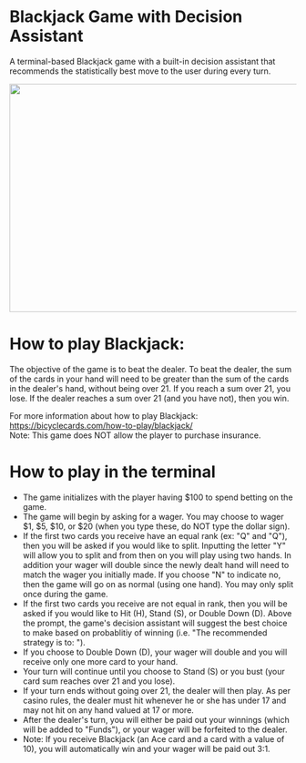 # Blackjack Game with Decision Assistant

A terminal-based Blackjack game with a built-in decision assistant that recommends the statistically best move to the user during every turn.

<img src="https://media.giphy.com/media/cnuv9TbEAA8NN4h6c5/giphy.gif" width="576" height="401" />

# How to play Blackjack:

The objective of the game is to beat the dealer. To beat the dealer, the sum of the cards in your hand will need to be greater than the sum of the cards in the dealer's hand, without being over 21. If you reach a sum over 21, you lose. If the dealer reaches a sum over 21 (and you have not), then you win.

For more information about how to play Blackjack: https://bicyclecards.com/how-to-play/blackjack/ <br/>
Note: This game does NOT allow the player to purchase insurance. 

# How to play in the terminal
- The game initializes with the player having $100 to spend betting on the game.
- The game will begin by asking for a wager. You may choose to wager $1, $5, $10, or $20 (when you type these, do NOT type the dollar sign). 
- If the first two cards you receive have an equal rank (ex: "Q" and "Q"), then you will be asked if you would like to split. Inputting the letter "Y" will allow you to split and from then on you will play using two hands. In addition your wager will double since the newly dealt hand will need to match the wager you initially made. If you choose "N" to indicate no, then the game will go on as normal (using one hand). You may only split once during the game.
- If the first two cards you receive are not equal in rank, then you will be asked if you would like to Hit (H), Stand (S), or Double Down (D). Above the prompt, the game's decision assistant will suggest the best choice to make based on probablitiy of winning (i.e. "The recommended strategy is to: ").
- If you choose to Double Down (D), your wager will double and you will receive only one more card to your hand. 
- Your turn will continue until you choose to Stand (S) or you bust (your card sum reaches over 21 and you lose).
- If your turn ends without going over 21, the dealer will then play. As per casino rules, the dealer must hit whenever he or she has under 17 and may not hit on any hand valued at 17 or more.
- After the dealer's turn, you will either be paid out your winnings (which will be added to "Funds"), or your wager will be forfeited to the dealer.
- Note: If you receive Blackjack (an Ace card and a card with a value of 10), you will automatically win and your wager will be paid out 3:1. 
